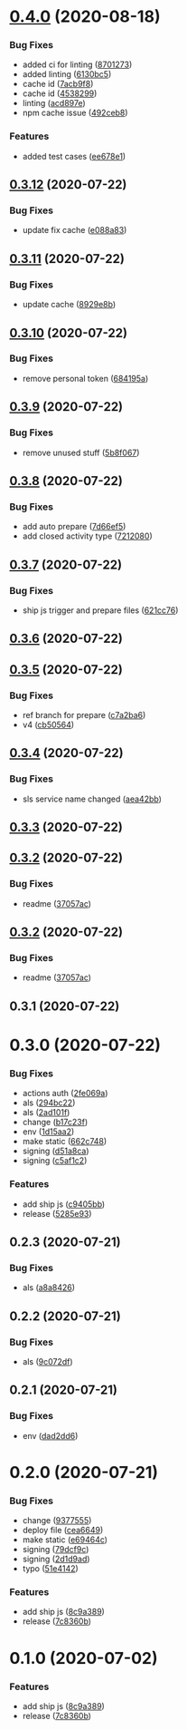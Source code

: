 # [0.4.0](https://github.com/pronitdas/ci-cd-nodejs-lambda/compare/v0.3.12...v0.4.0) (2020-08-18)


### Bug Fixes

* added ci for linting ([8701273](https://github.com/pronitdas/ci-cd-nodejs-lambda/commit/8701273fd1e3234826b7b18a709a25ebc88f2c21))
* added linting ([6130bc5](https://github.com/pronitdas/ci-cd-nodejs-lambda/commit/6130bc5453edc1bea75155f000e5cd85f1112fb4))
* cache id ([7acb9f8](https://github.com/pronitdas/ci-cd-nodejs-lambda/commit/7acb9f84147bb446a68bafa94cdafde80107c1c3))
* cache id ([4538299](https://github.com/pronitdas/ci-cd-nodejs-lambda/commit/4538299154848b53243bb82c9282a66db9c3ddc0))
* linting ([acd897e](https://github.com/pronitdas/ci-cd-nodejs-lambda/commit/acd897e25aa76eb7ce02d1cb680ff251fadff87e))
* npm cache issue ([492ceb8](https://github.com/pronitdas/ci-cd-nodejs-lambda/commit/492ceb818659d9dbbca7174b38511c4e0055213d))


### Features

* added test cases ([ee678e1](https://github.com/pronitdas/ci-cd-nodejs-lambda/commit/ee678e18aad4d233757a9ccd046d5dccc9157bb8))



## [0.3.12](https://github.com/pronitdas/ci-cd-nodejs-lambda/compare/v0.3.11...v0.3.12) (2020-07-22)


### Bug Fixes

* update fix cache ([e088a83](https://github.com/pronitdas/ci-cd-nodejs-lambda/commit/e088a832b9de4b7baba96a0aada92f067d99327f))



## [0.3.11](https://github.com/pronitdas/ci-cd-nodejs-lambda/compare/v0.3.10...v0.3.11) (2020-07-22)


### Bug Fixes

* update cache ([8929e8b](https://github.com/pronitdas/ci-cd-nodejs-lambda/commit/8929e8bcba6577f1d96ca86beea43e65d835405e))



## [0.3.10](https://github.com/pronitdas/ci-cd-nodejs-lambda/compare/v0.3.9...v0.3.10) (2020-07-22)


### Bug Fixes

* remove personal token ([684195a](https://github.com/pronitdas/ci-cd-nodejs-lambda/commit/684195a394f28c1173023bb48f02aa20e4b8777c))



## [0.3.9](https://github.com/pronitdas/ci-cd-nodejs-lambda/compare/v0.3.8...v0.3.9) (2020-07-22)


### Bug Fixes

* remove unused stuff ([5b8f067](https://github.com/pronitdas/ci-cd-nodejs-lambda/commit/5b8f067f833e3719853f4f9a177e80e398997fa3))



## [0.3.8](https://github.com/pronitdas/ci-cd-nodejs-lambda/compare/v0.3.7...v0.3.8) (2020-07-22)


### Bug Fixes

* add auto prepare ([7d66ef5](https://github.com/pronitdas/ci-cd-nodejs-lambda/commit/7d66ef517c019370d4164dcd30ca3552ed733689))
* add closed activity type ([7212080](https://github.com/pronitdas/ci-cd-nodejs-lambda/commit/721208056f634e1becb5a1cf130d33e918e7d9e4))



## [0.3.7](https://github.com/pronitdas/ci-cd-nodejs-lambda/compare/v0.3.5...v0.3.7) (2020-07-22)


### Bug Fixes

* ship js trigger and prepare files ([621cc76](https://github.com/pronitdas/ci-cd-nodejs-lambda/commit/621cc7613ae2fff895d07d9b6c6e0ff9e28b1ac9))



## [0.3.6](https://github.com/pronitdas/ci-cd-nodejs-lambda/compare/v0.3.5...v0.3.6) (2020-07-22)



## [0.3.5](https://github.com/pronitdas/ci-cd-nodejs-lambda/compare/v0.3.4...v0.3.5) (2020-07-22)


### Bug Fixes

* ref branch for prepare ([c7a2ba6](https://github.com/pronitdas/ci-cd-nodejs-lambda/commit/c7a2ba6cf78f7c1408abfe9cb85447db895a1036))
* v4 ([cb50564](https://github.com/pronitdas/ci-cd-nodejs-lambda/commit/cb50564919d98496a431415c727aea549b32ce05))



## [0.3.4](https://github.com/pronitdas/ci-cd-nodejs-lambda/compare/v0.3.3...v0.3.4) (2020-07-22)


### Bug Fixes

* sls service name changed ([aea42bb](https://github.com/pronitdas/ci-cd-nodejs-lambda/commit/aea42bb6eb22e4f04f103c76cab5649f2aff89a7))



## [0.3.3](https://github.com/pronitdas/ci-cd-nodejs-lambda/compare/v0.3.1...v0.3.3) (2020-07-22)



## [0.3.2](https://github.com/pronitdas/ci-cd-nodejs-lambda/compare/v0.3.1...v0.3.2) (2020-07-22)


### Bug Fixes

* readme ([37057ac](https://github.com/pronitdas/ci-cd-nodejs-lambda/commit/37057acdd57b409f3752e660b0a6e486e62fc519))



## [0.3.2](https://github.com/pronitdas/ci-cd-nodejs-lambda/compare/v0.3.1...v0.3.2) (2020-07-22)


### Bug Fixes

* readme ([37057ac](https://github.com/pronitdas/ci-cd-nodejs-lambda/commit/37057acdd57b409f3752e660b0a6e486e62fc519))



## 0.3.1 (2020-07-22)



# 0.3.0 (2020-07-22)


### Bug Fixes

* actions auth ([2fe069a](https://github.com/pronitdas/ci-cd-nodejs-lambda/commit/2fe069a62bc2c3a70745c2b027656a6b23e396be))
* als ([294bc22](https://github.com/pronitdas/ci-cd-nodejs-lambda/commit/294bc228c30d42c309b41eb4f8adf9aec67afba6))
* als ([2ad101f](https://github.com/pronitdas/ci-cd-nodejs-lambda/commit/2ad101fa76e1595908f805d87c5378591ed64122))
* change ([b17c23f](https://github.com/pronitdas/ci-cd-nodejs-lambda/commit/b17c23f7a7c8c87b9d61e4951fa68be6c5e2d2da))
* env ([1d15aa2](https://github.com/pronitdas/ci-cd-nodejs-lambda/commit/1d15aa280568810020c38dd8ec52dcae11ef9e13))
* make static ([662c748](https://github.com/pronitdas/ci-cd-nodejs-lambda/commit/662c74873eba194e72624da0b1383f5d3daa0141))
* signing ([d51a8ca](https://github.com/pronitdas/ci-cd-nodejs-lambda/commit/d51a8ca6825257b196c5ce61d8a9aaa5ac2bbb9c))
* signing ([c5af1c2](https://github.com/pronitdas/ci-cd-nodejs-lambda/commit/c5af1c2da56d303d798e6602d4d573da92e4da4b))


### Features

* add ship js ([c9405bb](https://github.com/pronitdas/ci-cd-nodejs-lambda/commit/c9405bbb699808cf63d4eacc129c2f7a393c31f0))
* release ([5285e93](https://github.com/pronitdas/ci-cd-nodejs-lambda/commit/5285e93fb868374d75376414432604faff57111f))



## 0.2.3 (2020-07-21)


### Bug Fixes

* als ([a8a8426](https://github.com/pronitdas/ci-cd-nodejs-lambda/commit/a8a8426300bf70b3be08e741f5e1400cbbb3caae))



## 0.2.2 (2020-07-21)


### Bug Fixes

* als ([9c072df](https://github.com/pronitdas/ci-cd-nodejs-lambda/commit/9c072dffb36cfe4a23800d595420bd7037cdcda4))



## 0.2.1 (2020-07-21)


### Bug Fixes

* env ([dad2dd6](https://github.com/pronitdas/ci-cd-nodejs-lambda/commit/dad2dd6017872ab3090a63bbd516b442ba0e9de4))



# 0.2.0 (2020-07-21)


### Bug Fixes

* change ([9377555](https://github.com/pronitdas/ci-cd-nodejs-lambda/commit/93775552c4db9088bc98af3aa03a8b26f9ab527c))
* deploy file ([cea6649](https://github.com/pronitdas/ci-cd-nodejs-lambda/commit/cea66490e18cf341821a7c55c15da31207bcc62b))
* make static ([e69464c](https://github.com/pronitdas/ci-cd-nodejs-lambda/commit/e69464c7ad659270685c39cc86ded9914ec654ec))
* signing ([79dcf9c](https://github.com/pronitdas/ci-cd-nodejs-lambda/commit/79dcf9cf13a5158cd5f1aeddb4d4f7136081cb24))
* signing ([2d1d9ad](https://github.com/pronitdas/ci-cd-nodejs-lambda/commit/2d1d9adf6ee7243de16066a9597e8380391c7c09))
* typo ([51e4142](https://github.com/pronitdas/ci-cd-nodejs-lambda/commit/51e4142791852498c0591f8792dbaf3f5770be16))


### Features

* add ship js ([8c9a389](https://github.com/pronitdas/ci-cd-nodejs-lambda/commit/8c9a3892a8ecfb44476cf186050047feb0580300))
* release ([7c8360b](https://github.com/pronitdas/ci-cd-nodejs-lambda/commit/7c8360b09400562535dd2ddf6ee719c7756a3663))



# 0.1.0 (2020-07-02)


### Features

* add ship js ([8c9a389](https://github.com/pronitdas/ci-cd-nodejs-lambda/commit/8c9a3892a8ecfb44476cf186050047feb0580300))
* release ([7c8360b](https://github.com/pronitdas/ci-cd-nodejs-lambda/commit/7c8360b09400562535dd2ddf6ee719c7756a3663))



